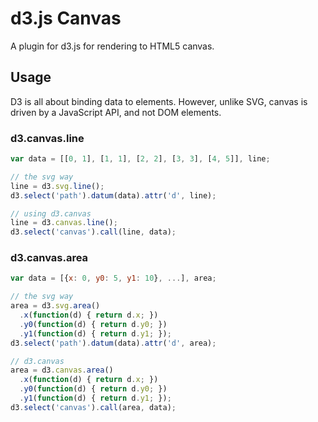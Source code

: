 d3.js Canvas
============
A plugin for d3.js for rendering to HTML5 canvas.

Usage
-----
D3 is all about binding data to elements.  However, unlike SVG, canvas is driven by a JavaScript API, and not DOM elements.

### d3.canvas.line
```javascript
var data = [[0, 1], [1, 1], [2, 2], [3, 3], [4, 5]], line;

// the svg way
line = d3.svg.line();
d3.select('path').datum(data).attr('d', line);

// using d3.canvas
line = d3.canvas.line();
d3.select('canvas').call(line, data);
```

### d3.canvas.area
```javascript
var data = [{x: 0, y0: 5, y1: 10}, ...], area;

// the svg way
area = d3.svg.area()
  .x(function(d) { return d.x; })
  .y0(function(d) { return d.y0; })
  .y1(function(d) { return d.y1; });
d3.select('path').datum(data).attr('d', area);

// d3.canvas
area = d3.canvas.area()
  .x(function(d) { return d.x; })
  .y0(function(d) { return d.y0; })
  .y1(function(d) { return d.y1; });
d3.select('canvas').call(area, data);
```
